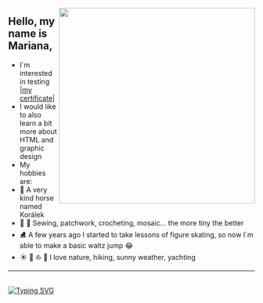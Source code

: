 <img align= "right" width="400" height="400" src="https://media.giphy.com/media/tSti2Eqe5j1Di/giphy.gif"></a>
## Hello, my name is Mariana,
- I´m interested in testing <a href="http://certificate.kitner.cz/966816323.pdf">|my certificate|</a>
- I would like to also learn a bit more about HTML and graphic design
- My hobbies are:
- :horse: A very kind horse named Korálek 
- :thread: :yarn: Sewing, patchwork, crocheting, mosaic... the more tiny the better 
- :ice_skate: A few years ago I started to take lessons of figure skating, so now I´m able to make a basic waltz jump :joy:   
- :sunny: :blossom: :sailboat: :ocean: I love nature, hiking, sunny weather, yachting
<hr>
<br>
<a href="https://git.io/typing-svg"><img src="https://readme-typing-svg.demolab.com?font=Lobster&size=30&pause=1000&color=140C33&background=03030300&vCenter=true&width=435&lines=Keep+smiling+☮" alt="Typing SVG" /></a>





<!--
**Lebedito/Lebedito** is a ✨ _special_ ✨ repository because its `README.md` (this file) appears on your GitHub profile.

Here are some ideas to get you started:

- 🔭 I’m currently working on ...
- 🌱 I’m currently learning ...
- 👯 I’m looking to collaborate on ...
- 🤔 I’m looking for help with ...
- 💬 Ask me about ...
- 📫 How to reach me: ...
- 😄 Pronouns: ...
- ⚡ Fun fact: ...


[![Typing SVG](https://readme-typing-svg.demolab.com/?lines=First+line+of+text;Second+line+of+text)](https://git.io/typing-svg)



picture of the day - moc malé 

<description><p>picture of the day</p><p><a href="https://365project.org/lebedito/365/2022-11-17" title="2022-11-17 - 001"><img src="https://media.365project.org/1/9181496_einqrtuwz6_s.jpg" alt="2022-11-17 - 001"></a></p><p></p></description>
</item>
</channel>
</rss>




### Hello, my name is Mariana,

- ### I´m interested in testing 
- ### I love :horse: :ice_skate: :ping_pong: :sunny: :blossom: :sailboat: :ocean: 
 
<div id="header" align="left">                                                   
  <img src="https://media.giphy.com/media/tSti2Eqe5j1Di/giphy.gif" width="400"/> <img src="https://media.giphy.com/media/tSti2Eqe5j1Di/giphy.gif" width="250"/> <img src="https://media.giphy.com/media/tSti2Eqe5j1Di/giphy.gif" width="100"/>
</div>




-->

